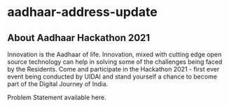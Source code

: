 # aadhaar-address-update

## About Aadhaar Hackathon 2021
Innovation is the Aadhaar of life. Innovation, mixed with cutting edge open source technology can help in solving some of the challenges being faced by the Residents. Come and participate in the Hackathon 2021 - first ever event being conducted by UIDAI and stand yourself a chance to become part of the Digital Journey of India.

Problem Statement available here.
